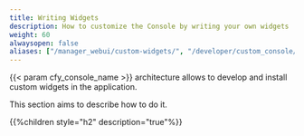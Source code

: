 ```yaml
---
title: Writing Widgets
description: How to customize the Console by writing your own widgets
weight: 60
alwaysopen: false
aliases: ["/manager_webui/custom-widgets/", "/developer/custom_console/", "/developer/custom_console/custom-widgets/"]
---
```


{{< param cfy_console_name >}} architecture allows to develop and install custom widgets in the application.

This section aims to describe how to do it.

{{%children style="h2" description="true"%}}
